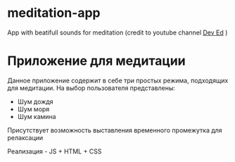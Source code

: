 # meditation-app
App with beatifull sounds for meditation (credit to youtube channel [Dev Ed](https://www.youtube.com/watch?v=oMBXdZzYqEk&ab_channel=DevEd) )

# Приложение для медитации  
Данное приложение содержит в себе три простых режима, подходящих для медитации. На выбор пользователя представлены:
- Шум дождя
- Шум моря
- Шум камина  

Присутствует возможность выставления временного промежутка для релаксации


Реализация - JS + HTML + CSS
